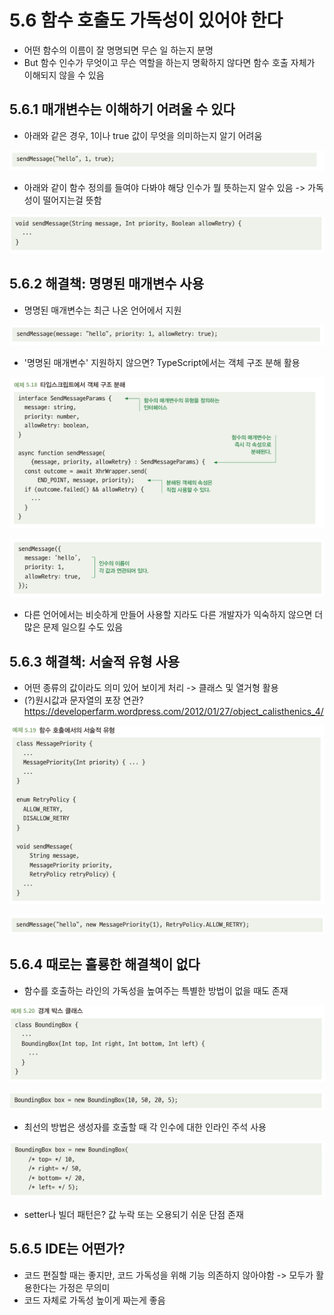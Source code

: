 # 5.6 함수 호출도 가독성이 있어야 한다
- 어떤 함수의 이름이 잘 명명되면 무슨 일 하는지 분명
- But 함수 인수가 무엇이고 무슨 역할을 하는지 명확하지 않다면 함수 호출 자체가 이해되지 않을 수 있음

## 5.6.1 매개변수는 이해하기 어려울 수 있다
- 아래와 같은 경우, 1이나 true 값이 무엇을 의미하는지 알기 어려움

![img_14.png](img_14.png) 

- 아래와 같이 함수 정의를 들여야 다봐야 해당 인수가 뭘 뜻하는지 알수 있음 -> 가독성이 떨어지는걸 뜻함

![img_15.png](img_15.png)

## 5.6.2 해결책: 명명된 매개변수 사용
- 명명된 매개변수는 최근 나온 언어에서 지원

![img_16.png](img_16.png)

- '명명된 매개변수' 지원하지 않으면? TypeScript에서는 객체 구조 분해 활용 

![img_17.png](img_17.png)

![img_18.png](img_18.png)

- 다른 언어에서는 비슷하게 만들어 사용할 지라도 다른 개발자가 익숙하지 않으면 더 많은 문제 일으킬 수도 있음

## 5.6.3 해결책: 서술적 유형 사용
- 어떤 종류의 값이라도 의미 있어 보이게 처리 -> 클래스 및 열거형 활용
- (?)원시값과 문자열의 포장 연관? https://developerfarm.wordpress.com/2012/01/27/object_calisthenics_4/

![img_19.png](img_19.png)

![img_20.png](img_20.png)

## 5.6.4 때로는 훌룡한 해결책이 없다
- 함수를 호출하는 라인의 가독성을 높여주는 특별한 방법이 없을 때도 존재

![img_21.png](img_21.png)

![img_22.png](img_22.png)

- 최선의 방법은 생성자를 호출할 때 각 인수에 대한 인라인 주석 사용

![img_23.png](img_23.png)

- setter나 빌더 패턴은? 값 누락 또는 오용되기 쉬운 단점 존재

## 5.6.5 IDE는 어떤가?
- 코드 편질할 때는 좋지만, 코드 가독성을 위해 기능 의존하지 않아야함 -> 모두가 활용한다는 가정은 무의미
- 코드 자체로 가독성 높이게 짜는게 좋음



